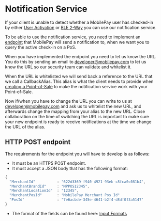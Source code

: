 # <a name="NotificationService"></a> Notification Service
If your client is unable to detect whether a MobilePay user has checked-in by either [User Activation](Detecting_MobilePay#User_Activation) or [BLE 2-Way](Detecting_MobilePay#ble) you can use our notification service.

To be able to use the notification service, you need to implement an [endpoint](notification_service#NotificationEndpoint) that MobilePay will send a notification to, when we want you to query the active check-in on a PoS.

When you have implemented the endpoint you need to let us know the URL. You do this by sending an email to developer@mobilepay.com to let us know the URL so our security team can validate and whitelist it.

When the URL is whitelisted we will send back a reference to the URL that we call a CallbackAlias. This alias is what the client needs to provide when [creating a Point-of-Sale](pos_management#pos_creation) to make the notification service work with your Point-of-Sale.

Now if/when you have to change the URL you can write to us at developer@mobilepay.com and ask us to whitelist the new URL, and afterwards change the mapping from your alias to the new URL. Close collaboration on the time of switching the URL is important to make sure your new endpoint is ready to receive notifications at the time we change the URL of the alias.

## <a name="NotificationEndpoint"></a> HTTP POST endpoint
The requirements for the endpoint you will have to develop is as follows:

* It must be an HTTPS POST endpoint.
* It must accept a JSON body that has the following format:  

```javascript
{
  "MerchantId"          : "622d3369-f940-4921-93eb-c8fca0c081b4",
  "MerchantBrandId"     : "MPPOS12345",
  "MerchantLocationId"  : "12345",
  "MerchantPosId"       : "MobilePay Merchant Pos Id"
  "PosId"               : "7e6acbde-345e-4641-b2f4-d8df0f3a5147"
}
```
* The format of the fields can be found here: [Input Formats](validation)



